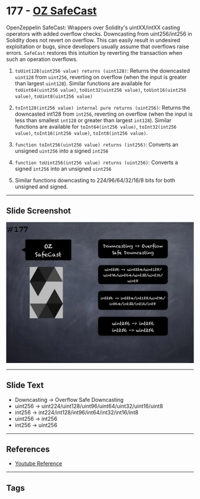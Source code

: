 # 177 - [OZ SafeCast](OZ%20SafeCast.md)
OpenZeppelin SafeCast: Wrappers over Solidity's uintXX/intXX casting operators with added overflow checks. Downcasting from uint256/int256 in Solidity does not revert on overflow. This can easily result in undesired exploitation or bugs, since developers usually assume that overflows raise errors. `SafeCast` restores this intuition by reverting the transaction when such an operation overflows.

1.  `toUint128(uint256 value) returns (uint128)`: Returns the downcasted `uint128` from `uint256`, reverting on overflow (when the input is greater than largest `uint128`). Similar functions are available for `toUint64(uint256 value)`, `toUint32(uint256 value)`, `toUint16(uint256 value)`, `toUint8(uint256 value)`
    
2.  `toInt128(int256 value) internal pure returns (uint256)`: Returns the downcasted int128 from `int256`, reverting on overflow (when the input is less than smallest `int128` or greater than largest `int128`). Similar functions are available for `toInt64(int256 value)`, `toInt32(int256 value)`, `toInt16(int256 value)`, `toInt8(int256 value)`.
    
3.  `function toInt256(uint256 value) returns (int256)`: Converts an unsigned `uint256` into a signed `int256`
    
4.  `function toUint256(int256 value) returns (uint256)`: Converts a signed `int256` into an unsigned `uint256`
    
5.  Similar functions downcasting to 224/96/64/32/16/8 bits for both unsigned and signed.
___
## Slide Screenshot
![177.png](../../images/3.Solidity%20201/177.png)
___
## Slide Text
- Downcasting -> Overflow Safe Downcasting
- uint256 -> uint224/uint128/uint96/uint64/uint32/uint16/uint8
- int256 -> int224/int128/int96/int64/int32/int16/int8
- uint256 -> int256
- int256 -> uint256
___
## References
- [Youtube Reference](https://youtu.be/L_9Fk6HRwpU?t=964)
___
## Tags